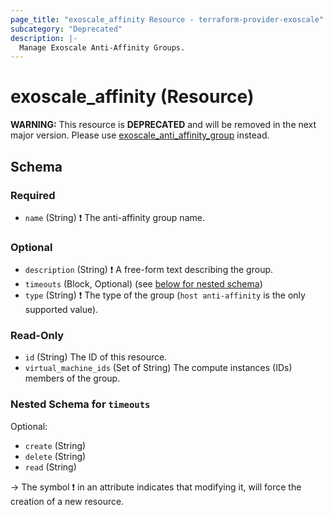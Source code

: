 ```yaml
---
page_title: "exoscale_affinity Resource - terraform-provider-exoscale"
subcategory: "Deprecated"
description: |-
  Manage Exoscale Anti-Affinity Groups.
---
```


# exoscale_affinity (Resource)

**WARNING:** This resource is **DEPRECATED** and will be removed in the next major version. Please use [exoscale_anti_affinity_group](./anti_affinity_group.md) instead.



<!-- schema generated by tfplugindocs -->
## Schema

### Required

- `name` (String) ❗ The anti-affinity group name.

### Optional

- `description` (String) ❗ A free-form text describing the group.
- `timeouts` (Block, Optional) (see [below for nested schema](#nestedblock--timeouts))
- `type` (String) ❗ The type of the group (`host anti-affinity` is the only supported value).

### Read-Only

- `id` (String) The ID of this resource.
- `virtual_machine_ids` (Set of String) The compute instances (IDs) members of the group.

<a id="nestedblock--timeouts"></a>
### Nested Schema for `timeouts`

Optional:

- `create` (String)
- `delete` (String)
- `read` (String)

-> The symbol ❗ in an attribute indicates that modifying it, will force the creation of a new resource.


